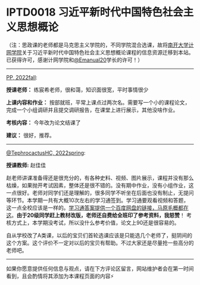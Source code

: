 
# IPTD0018 习近平新时代中国特色社会主义思想概论

（注：思政课的老师都是马克思主义学院的，不同学院混合选课，故将[南开大学计网学院](https://nkucs.icu)关于习近平新时代中国特色社会主义思想概论课程的信息资源迁移到本站。已获得许可，感谢计网学院和[@Emanual20](https://github.com/Emanual20)学长的许可！）

------

[PP, 2022fall](mailto:1741857712@qq.com):

**授课老师：** 练宸希老师，很和蔼，知识面很宽，平时事情很少

**上课内容和作业：** 按部就班，平常上课点过两次名。需要写一个小的课程论文，完成一个小组调研并且提交调研报告，在课堂上进行展示，其他没啥作业。

**考核内容：** 今年改为论文结课了

**建议：** 很好，推荐。

---

[@TephrocactusHC, 2022spring](https://github.com/TephrocactusHC):

**授课教师:** 赵佳佳

赵老师讲课准备得还是很充分的，有各种史料、视频、图片展示，课程并没有那么枯燥，如果抛开考试因素，整体还是很不错的。没有期中作业，没有小组作业，这一点很好。老师对同学们还是理解的，很多同学不听坐在后面也没有制止，无提问等环节。本学期一共有大概10次左右的学习通签到。学习通要观看视频和答题，这一点全校应该是一样的。[学习通答案提供一个百度网盘的链接，马原毛概都在这](https://pan.baidu.com/s/1f1HDXUTWPRtZx33jgCUyow?pwd=6747%C2%A0)。**由于20级同学赶上教材改版，老师还自费给全班印了参考资料，我怒赞**！ 考核方式上，本学期没考试，所以没什么参考价值，论文上90还是很容易的。

自从学校改了A类课，以后的宝贝们首轮选课应该是只能选几个老师了，挺阴间的这个方案。这个评价不一定对以后的宝贝有帮助。不过大家还是尽量抢一些高分的老师吧。

---

如果你愿意提供任何信息与观点，请在下方评论区留言，网站维护者会在第一时间看到，且会酌情将其添加为本课程页面的内容⚡️
